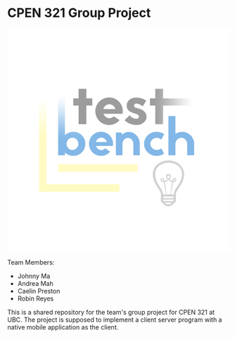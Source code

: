 CPEN 321 Group Project  
===  
![logo](images/logo.png)  
  
Team Members:  
* Johnny Ma  
* Andrea Mah  
* Caelin Preston  
* Robin Reyes  
  
This is a shared repository for the team's group project for CPEN 321 at UBC. The project is supposed to implement a client server program with a native mobile application as the client.